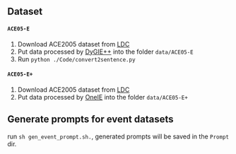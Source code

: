 
## Dataset

#### `ACE05-E`

1. Download ACE2005 dataset from [LDC](https://catalog.ldc.upenn.edu/LDC2006T06)
2. Put data processed by [DyGIE++](https://github.com/dwadden/dygiepp#ace05-event) into the folder `data/ACE05-E`
3. Run `python ./Code/convert2sentence.py`

#### `ACE05-E+`

1. Download ACE2005 dataset from [LDC](https://catalog.ldc.upenn.edu/LDC2006T06)
2. Put data processed by [OneIE](http://blender.cs.illinois.edu/software/oneie/) into the folder `data/ACE05-E+`

## Generate prompts for event datasets
run `sh gen_event_prompt.sh.`, generated prompts will be saved in the `Prompt` dir.
